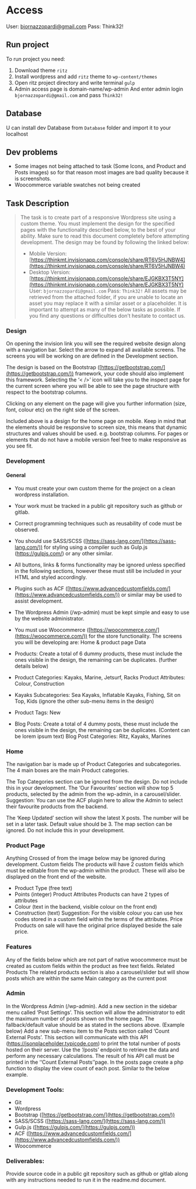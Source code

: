 # Access 
User: bjornazzopardi@gmail.com
Pass: Think32!

## Run project
To run project you need:
1)  Download theme `ritz`
2)  Install wordpress and add `ritz` theme to `wp-content/themes`
3)  Open ritz project directory and write terminal `gulp`
4)  Admin access page is domain-name/wp-admin And enter admin login  `bjornazzopardi@gmail.com` and pass `Think32!` 
## Database 
U can install dev Database from  `Database` folder and import it to your localhost

## Dev problems
- Some images not being attached to task (Some Icons, and Product and Posts images) so for that reason most images are bad quality because it is screenshots.
- Woocommerce variable swatches not being created

## Task Description
> The task is to create part of a responsive Wordpress site using a custom theme. You must implement the design for the specified pages with the functionality described below, to the best of your ability.
> Make sure to read this document completely before attempting development.
> The design may be found by following the linked below:
> - Mobile Version: [https://thinkmt.invisionapp.com/console/share/RT6V5HJNBW4](https://thinkmt.invisionapp.com/console/share/RT6V5HJNBW4) 
> - Desktop Version: [https://thinkmt.invisionapp.com/console/share/EJGKBX3T5NY](https://thinkmt.invisionapp.com/console/share/EJGKBX3T5NY)
> User: `bjornazzopardi@gmail.com` 
> Pass: `Think32!`
> All assets may be retrieved from the attached folder, if you are unable to locate an asset you may replace it with a similar asset or a placeholder.
> It is important to attempt as many of the below tasks as possible. If you find any questions or difficulties don’t hesitate to contact us.

### Design
On opening the invision link you will see the required website design along with a navigation bar. Select the arrow to expand all available screens. The screens you will be working on are defined in the Development section.

The design is based on the Bootstrap ([https://getbootstrap.com/](https://getbootstrap.com/)) framework, your code should also implement this framework. Selecting the ‘< />’ icon will take you to the inspect page for the current screen where you will be able to see the page structure with respect to the bootstrap columns. 

Clicking on any element on the page will give you further information (size, font, colour etc) on the right side of the screen.

Included above is a design for the home page on mobile. Keep in mind that the elements should be responsive to screen size, this means that dynamic structures and values should be used. e.g. bootstrap columns. For pages or elements that do not have a mobile version feel free to make responsive as you see fit.
 
### Development
#### General
- You must create your own custom theme for the project on a clean wordpress installation.

- Your work must be tracked in a public git repository such as github or gitlab.
- Correct programming techniques such as reusability of code must be observed.
- You should use SASS/SCSS ([https://sass-lang.com/](https://sass-lang.com/)) for styling using a compiler such as Gulp.js (https://gulpjs.com/) or any other similar.
- All buttons, links & forms functionality may be ignored unless specified in the following sections, however these must still be included in your HTML and styled accordingly.
- Plugins such as ACF ([https://www.advancedcustomfields.com/](https://www.advancedcustomfields.com/)) or similar may be used to assist development.
- The Wordpress Admin (/wp-admin) must be kept simple and easy to use by the website administrator.
- You must use Woocommerce ([https://woocommerce.com/](https://woocommerce.com/)) for the store functionality. The screens you will be developing are: Home & product page
Data
- Products: Create a total of 6 dummy products, these must include the ones visible in the design, the remaining can be duplicates. (further details below)
- Product Categories: Kayaks, Marine, Jetsurf, Racks Product Attributes: Colour, Construction
- Kayaks Subcategories: Sea Kayaks, Inflatable Kayaks, Fishing, Sit on Top, Kids (ignore the other sub-menu items in the design)
- Product Tags: New
- Blog Posts: Create a total of 4 dummy posts, these must include the ones visible in the
design, the remaining can be duplicates. (Content can be lorem ipsum text) Blog Post Categories: Ritz, Kayaks, Marines
     
 ### Home
The navigation bar is made up of Product Categories and subcategories.
 The 4 main boxes are the main Product categories.
 
 The Top Categories section can be ignored from the design. Do not include this in your development.
 The ‘Our Favourites’ section will show top 5 products, selected by the admin from the wp-admin, in a carousel/slider.
Suggestion: You can use the ACF plugin here to allow the Admin to select their favourite products from the backend.
 
 The ‘Keep Updated’ section will show the latest X posts. The number will be set in a later task. Default value should be 3.
 The map section can be ignored. Do not include this in your development.
 
 ### Product Page
Anything Crossed of from the image below may be ignored during development.
 Custom fields
The products will have 2 custom fields which must be editable from the wp-admin within the product. These will also be displayed on the front end of the website.
- Product Type (free text)
- Points (integer)
Product Attributes
Products can have 2 types of attributes
- Colour (text in the backend, visible colour on the front end)
- Construction (text)
Suggestion: For the visible colour you can use hex codes stored in a custom field within the terms of the attributes.
Price
Products on sale will have the original price displayed beside the sale price.

 ### Features
Any of the fields below which are not part of native woocommerce must be created as custom fields within the product as free text fields.
Related Products
The related products section is also a carousel/slider but will show posts which are within the same Main category as the current post
  
 ### Admin
In the Wordpress Admin (/wp-admin).
Add a new section in the sidebar menu called ‘Post Settings’. This section will allow the administrator to edit the maximum number of posts shown on the home page. The fallback/default value should be as stated in the sections above. (Example below)
Add a new sub-menu item to the Posts section called ‘Count External Posts’. This section will communicate with this API (https://jsonplaceholder.typicode.com) to print the total number of posts hosted on their server. Use the ‘/posts’ endpoint to retrieve the data and perform any necessary calculations. The result of his API call must be printed in the ‘‘Count External Posts’’page.
In the posts page create a php function to display the view count of each post. Similar to the below example.
    
### Development Tools:
- Git
- Wordpress
- Bootstrap ([https://getbootstrap.com/](https://getbootstrap.com/)) 
- SASS/SCSS ([https://sass-lang.com/](https://sass-lang.com/)) 
- Gulp.js ([https://gulpjs.com/](https://gulpjs.com/))
- ACF ([https://www.advancedcustomfields.com/](https://www.advancedcustomfields.com/))
- Woocommerce

### Deliverables:
Provide source code in a public git repository such as github or gitlab along with any instructions needed to run it in the readme.md document.
     